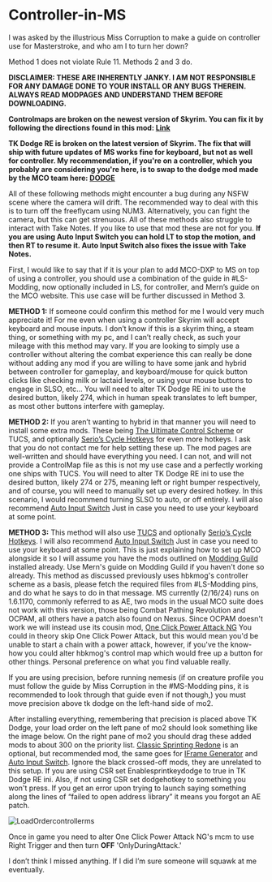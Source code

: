 # Controller-in-MS
I was asked by the illustrious Miss Corruption to make a guide on controller use for Masterstroke, and who am I to turn her down?

Method 1 does not violate Rule 11. Methods 2 and 3 do.

**DISCLAIMER: THESE ARE INHERENTLY JANKY. I AM NOT RESPONSIBLE FOR ANY DAMAGE DONE TO YOUR INSTALL OR ANY BUGS THEREIN. ALWAYS READ MODPAGES AND UNDERSTAND THEM BEFORE DOWNLOADING.**

**Controlmaps are broken on the newest version of Skyrim. You can fix it by following the directions found in this mod: [Link](https://www.nexusmods.com/skyrimspecialedition/mods/107898)**

**TK Dodge RE is broken on the latest version of Skyrim. The fix that will ship with future updates of MS works fine for keyboard, but not as well for controller. My recommendation, if you're on a controller, which you probably are considering you're here, is to swap to the dodge mod made by the MCO team here: [DODGE](https://modding-guild.com/mod/dodge-mcodxp/)**

All of these following methods might encounter a bug during any NSFW scene where the camera will drift. The recommended way to deal with this is to turn off the freeflycam using NUM3. Alternatively, you can fight the camera, but this can get strenuous. All of these methods also struggle to interact with Take Notes. If you like to use that mod these are not for you. **If you are using Auto Input Switch you can hold LT to stop the motion, and then RT to resume it. Auto Input Switch also fixes the issue with Take Notes.**

First, I would like to say that if it is your plan to add MCO-DXP to MS on top of using a controller, you should use a combination of the guide in #LS-Modding, now optionally included in LS, for controller, and Mern’s guide on the MCO website. This use case will be further discussed in Method 3. 

**METHOD 1:** If someone could confirm this method for me I would very much appreciate it! For me even when using a controller Skyrim will accept keyboard and mouse inputs. I don’t know if this is a skyrim thing, a steam thing, or something with my pc, and I can’t really check, as such your mileage with this method may vary. If you are looking to simply use a controller without altering the combat experience this can really be done without adding any mod if you are willing to have some jank and hybrid between controller for gameplay, and keyboard/mouse for quick button clicks like checking milk or lactaid levels, or using your mouse buttons to engage in SLSO, etc… You will need to alter TK Dodge RE ini to use the desired button, likely 274, which in human speak translates to left bumper, as most other buttons interfere with gameplay.

**METHOD 2:** If you aren’t wanting to hybrid in that manner you will need to install some extra mods. These being [The Ultimate Control Scheme](https://www.nexusmods.com/skyrimspecialedition/mods/29381) or TUCS, and optionally [Serio’s Cycle Hotkeys](https://www.nexusmods.com/skyrimspecialedition/mods/27184) for even more hotkeys. I ask that you do not contact me for help setting these up. The mod pages are well-written and should have everything you need. I can not, and will not provide a ControlMap file as this is not my use case and a perfectly working one ships with TUCS. You will need to alter TK Dodge RE ini to use the desired button, likely 274 or 275, meaning left or right bumper respectively, and of course, you will need to manually set up every desired hotkey. In this scenario, I would recommend turning SLSO to auto, or off entirely. I will also recommend [Auto Input Switch](https://www.nexusmods.com/skyrimspecialedition/mods/54309) Just in case you need to use your keyboard at some point.

**METHOD 3:** This method will also use [TUCS](https://www.nexusmods.com/skyrimspecialedition/mods/29381) and optionally [Serio’s Cycle Hotkeys](https://www.nexusmods.com/skyrimspecialedition/mods/27184). I will also recommend [Auto Input Switch](https://www.nexusmods.com/skyrimspecialedition/mods/54309) Just in case you need to use your keyboard at some point.
 This is just explaining how to set up MCO alongside it so I will assume you have the mods outlined on [Modding Guild](https://modding-guild.com/mod/attack-mcodxp/) installed already. Use Mern's guide on Modding Guild if you haven't done so already. This method as discussed previously uses hbkmog's controller scheme as a basis, please fetch the required files from #LS-Modding pins, and do what he says to do in that message. 
MS currently (2/16/24) runs on 1.6.1170, commonly referred to as AE, two mods in the usual MCO suite does not work with this version, those being Combat Pathing Revolution and OCPAM, all others have a patch also found on Nexus. 
Since OCPAM doesn't work we will instead use its cousin mod, [One Click Power Attack NG](https://www.nexusmods.com/skyrimspecialedition/mods/60878)
 You could in theory skip One Click Power Attack, but this would mean you'd be unable to start a chain with a power attack, however, if you've the know-how you could alter hbkmog's control map which would free up a button for other things. Personal preference on what you find valuable really.

If you are using precision, before running nemesis (if on creature profile you must follow the guide by Miss Corruption in the #MS-Modding pins, it is recommended to look through that guide even if not though,) you must move precision above tk dodge on the left-hand side of mo2. 

After installing everything, remembering that precision is placed above TK Dodge, your load order on the left pane of mo2 should look something like the image below. On the right pane of mo2 you should drag these added mods to about 300 on the priority list. [Classic Sprinting Redone](https://www.nexusmods.com/skyrimspecialedition/mods/20166) is an optional, but recommended mod, the same goes for [IFrame Generator](https://www.nexusmods.com/skyrimspecialedition/mods/82737?tab=description) and [Auto Input Switch](https://www.nexusmods.com/skyrimspecialedition/mods/54309?tab=description). Ignore the black crossed-off mods, they are unrelated to this setup. If you are using CSR set Enablesprintkeydodge to true in TK Dodge RE ini. Also, if not using CSR set dodgehotkey to something you won't press. If you get an error upon trying to launch saying something along the lines of “failed to open address library” it means you forgot an AE patch. 

![LoadOrdercontrollerms](https://github.com/Turtman69/Controller-in-MS/assets/151793140/46192f6b-706b-44a6-9abc-7949c3ef0ac5)

Once in game you need to alter One Click Power Attack NG's mcm to use Right Trigger and then turn **OFF** 'OnlyDuringAttack.' 

I don’t think I missed anything. If I did I’m sure someone will squawk at me eventually.




